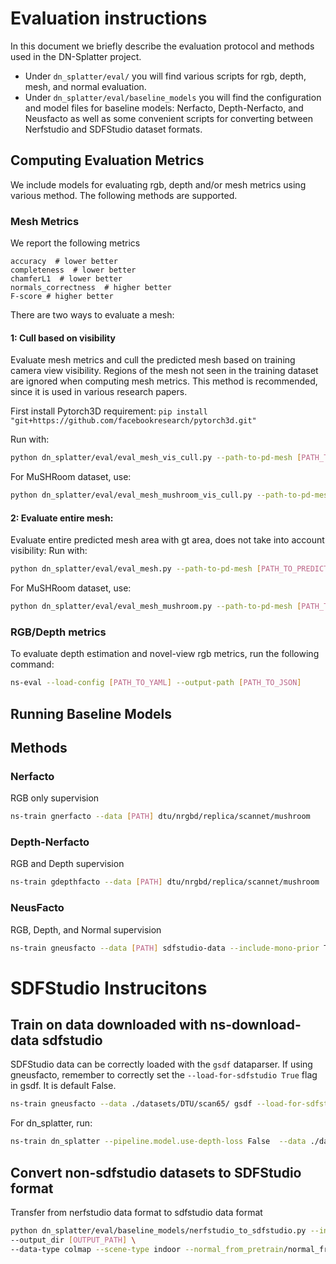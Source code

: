 # Evaluation instructions

In this document we briefly describe the evaluation protocol and methods used in the DN-Splatter project. 

- Under `dn_splatter/eval/` you will find various scripts for rgb, depth, mesh, and normal evaluation. 
- Under `dn_splatter/eval/baseline_models` you will find the configuration and model files for baseline models: Nerfacto, Depth-Nerfacto, and Neusfacto as well as some convenient scripts for converting between Nerfstudio and SDFStudio dataset formats. 

## Computing Evaluation Metrics
We include models for evaluating rgb, depth and/or mesh metrics using various method.
The following methods are supported.

### Mesh Metrics

We report the following metrics
```
accuracy  # lower better
completeness  # lower better
chamferL1  # lower better
normals_correctness  # higher better
F-score # higher better
```

There are two ways to evaluate a mesh:
#### 1: Cull based on visibility
Evaluate mesh metrics and cull the predicted mesh based on training camera view visibility. Regions of the mesh not seen in the training dataset are ignored when computing mesh metrics. This method is recommended, since it is used in various research papers. 

First install Pytorch3D requirement:
`pip install "git+https://github.com/facebookresearch/pytorch3d.git"`

Run with:
```bash
python dn_splatter/eval/eval_mesh_vis_cull.py --path-to-pd-mesh [PATH_TO_PREDICTED_PLY] --path-to-gt-mesh [PATH_TO_GT_PLY]
```
For MuSHRoom dataset, use:
```bash
python dn_splatter/eval/eval_mesh_mushroom_vis_cull.py --path-to-pd-mesh [PATH_TO_PREDICTED_PLY] --path-to-gt-mesh [PATH_TO_GT_PLY]
```

#### 2: Evaluate entire mesh:
Evaluate entire predicted mesh area with gt area, does not take into account visibility:
Run with:
```bash
python dn_splatter/eval/eval_mesh.py --path-to-pd-mesh [PATH_TO_PREDICTED_PLY] --path-to-gt-mesh [PATH_TO_GT_PLY]
```
For MuSHRoom dataset, use:
```bash
python dn_splatter/eval/eval_mesh_mushroom.py --path-to-pd-mesh [PATH_TO_PREDICTED_PLY] --path-to-gt-mesh [PATH_TO_GT_PLY]
```


### RGB/Depth metrics
To evaluate depth estimation and novel-view rgb metrics, run the following command:

```bash
ns-eval --load-config [PATH_TO_YAML] --output-path [PATH_TO_JSON]
```

## Running Baseline Models
## Methods
### Nerfacto
RGB only supervision
```bash
ns-train gnerfacto --data [PATH] dtu/nrgbd/replica/scannet/mushroom
```
### Depth-Nerfacto
RGB and Depth supervision
```bash
ns-train gdepthfacto --data [PATH] dtu/nrgbd/replica/scannet/mushroom
```
### NeusFacto
RGB, Depth, and Normal supervision
```bash
ns-train gneusfacto --data [PATH] sdfstudio-data --include-mono-prior True
```

# SDFStudio Instrucitons
## Train on data downloaded with ns-download-data sdfstudio
SDFStudio data can be correctly loaded with the `gsdf` dataparser.
If using gneusfacto, remember to correctly set the `--load-for-sdfstudio True` flag in gsdf. It is default False.
```bash
ns-train gneusfacto --data ./datasets/DTU/scan65/ gsdf --load-for-sdfstudio True
```

For dn_splatter, run:
```bash
ns-train dn_splatter --pipeline.model.use-depth-loss False  --data ./datasets/DTU/scan65 gsdf
```

## Convert non-sdfstudio datasets to SDFStudio format
Transfer from nerfstudio data format to sdfstudio data format
```bash
python dn_splatter/eval/baseline_models/nerfstudio_to_sdfstudio.py --input_dir [DATA_PATH] \
--output_dir [OUTPUT_PATH] \
--data-type colmap --scene-type indoor --normal_from_pretrain/normal_from_depth
```

